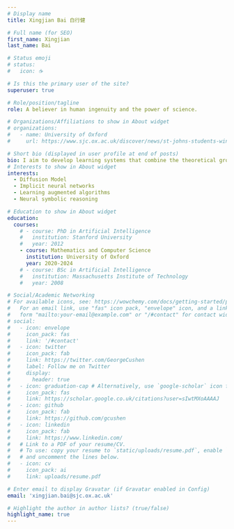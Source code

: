 ```yaml
---
# Display name
title: Xingjian Bai 白行健

# Full name (for SEO)
first_name: Xingjian
last_name: Bai

# Status emoji
# status:
#   icon: ☕️

# Is this the primary user of the site?
superuser: true

# Role/position/tagline
role: A believer in human ingenuity and the power of science.

# Organizations/Affiliations to show in About widget
# organizations:
#   - name: University of Oxford
#     url: https://www.sjc.ox.ac.uk/discover/news/st-johns-students-wins-gold-in-northwestern-european-regional-programming-contest/

# Short bio (displayed in user profile at end of posts)
bio: I aim to develop learning systems that combine the theoretical grounding of classic algorithms and mathematics with the seemingly unreasonable power of machine learning. 
# Interests to show in About widget
interests:
  - Diffusion Model
  - Implicit neural networks
  - Learning augmented algorithms
  - Neural symbolic reasoning

# Education to show in About widget
education:
  courses:
    # - course: PhD in Artificial Intelligence
    #   institution: Stanford University
    #   year: 2012
    - course: Mathematics and Computer Science
      institution: University of Oxford
      year: 2020-2024
    # - course: BSc in Artificial Intelligence
    #   institution: Massachusetts Institute of Technology
    #   year: 2008

# Social/Academic Networking
# For available icons, see: https://wowchemy.com/docs/getting-started/page-builder/#icons
#   For an email link, use "fas" icon pack, "envelope" icon, and a link in the
#   form "mailto:your-email@example.com" or "/#contact" for contact widget.
# social:
#   - icon: envelope
#     icon_pack: fas
#     link: '/#contact'
#   - icon: twitter
#     icon_pack: fab
#     link: https://twitter.com/GeorgeCushen
#     label: Follow me on Twitter
#     display:
#       header: true
#   - icon: graduation-cap # Alternatively, use `google-scholar` icon from `ai` icon pack
#     icon_pack: fas
#     link: https://scholar.google.co.uk/citations?user=sIwtMXoAAAAJ
#   - icon: github
#     icon_pack: fab
#     link: https://github.com/gcushen
#   - icon: linkedin
#     icon_pack: fab
#     link: https://www.linkedin.com/
#   # Link to a PDF of your resume/CV.
#   # To use: copy your resume to `static/uploads/resume.pdf`, enable `ai` icons in `params.yaml`,
#   # and uncomment the lines below.
#   - icon: cv
#     icon_pack: ai
#     link: uploads/resume.pdf

# Enter email to display Gravatar (if Gravatar enabled in Config)
email: 'xingjian.bai@sjc.ox.ac.uk'

# Highlight the author in author lists? (true/false)
highlight_name: true
---
```


<!-- Xingjian is a student at Oxford. -->
<!-- Alice Wu is a professor of artificial intelligence at the Stanford AI Lab. Her research interests include distributed robotics, mobile computing and programmable matter. She leads the Robotic Neurobiology group, which develops self-reconfiguring robots, systems of self-organizing robots, and mobile sensor networks.
{style="text-align: justify;"} -->
